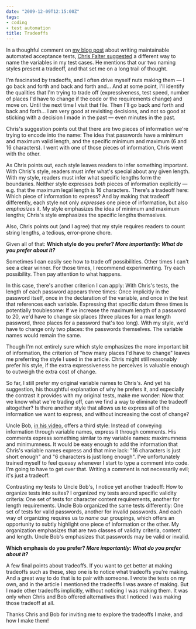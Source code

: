 ```yaml
---
date: "2009-12-09T12:15:00Z"
tags:
- coding
- test automation
title: Tradeoffs
---
```


In a thoughful comment on <a href="/posts/2009/11/wmaat/">my blog post</a> about writing maintainable automated acceptance tests, <a href="/posts/2009/11/wmaat/#comment-18843">Chris Falter suggested</a> a different way to name the variables in my test cases. He mentions that our two naming styles present a tradeoff, and that set me on a long trail of thought.

I'm fascinated by tradeoffs, and I often drive myself nuts making them — I go back and forth and back and forth and… And at some point, I'll identify the qualities that I'm trying to trade off (expressiveness, test speed, number of places I'd have to change if the code or the requirements change) and move on. Until the next time I visit that file. Then I'll go back and forth and back and forth… I am very good at revisiting decisions, and not so good at sticking with a decision I made in the past — even minutes in the past.

Chris's suggestion points out that there are two pieces of information we're trying to encode into the name: The idea that passwords have a minimum and maximum valid length, and the specific minimum and maximum (6 and 16 characters). I went with one of those pieces of information, Chris went with the other.

As Chris points out, each style leaves readers to infer something important. With Chris's style, readers must infer what's special about any given length. With my style, readers must infer what specific lengths form the boundaries. Neither style expresses <em>both</em> pieces of information explicitly — e.g. that the maximum legal length is 16 characters. There's a tradeoff here: Which piece of information to express? And by making that tradeoff differently, each style not only <em>expresses</em> one piece of information, but also <em>emphasizes</em> it. My style emphasizes the idea of minimum and maximum lengths; Chris's style emphasizes the specific lengths themselves.

Also, Chris points out (and I agree) that my style requires readers to count string lengths, a tedious, error-prone chore.

Given all of that: <strong>Which style do you prefer? <em>More importantly: What do you prefer about it?</em></strong>

Sometimes I can easily see how to trade off possibilities. Other times I can't see a clear winner. For those times, I recommend experimenting. Try each possibility. Then pay attention to what happens.

In this case, there's another criterion I can apply: With Chris's tests, the length of each password appears three times: Once implicitly in the password itself, once in the declaration of the variable, and once in the test that references each variable. Expressing that specific datum three times is potentially troublesome: If we increase the maximum length of a password to 20, we'd have to change six places (three places for a max length password, three places for a password that's too long). With my style, we'd have to change only two places: the passwords themselves. The variable names would remain the same.

Though I'm not entirely sure which style emphasizes the more important bit of information, the criterion of "how many places I'd have to change" leaves me preferring the style I used in the article. Chris might still reasonably prefer his style, if the extra expressiveness he perceives is valuable enough to outweigh the extra cost of change.

So far, I still prefer my original variable names to Chris's. And yet his suggestion, his thoughtful explanation of why he prefers it, and especially the contrast it provides with my original tests, make me wonder: Now that we know what we're trading off, can we find a way to eliminate the tradeoff altogether? Is there another style that allows us to express all of the information we want to express, and without increasing the cost of change?

Uncle Bob, <a href="http://blog.objectmentor.com/articles/2009/12/07/writing-maintainable-automated-acceptance-tests">in his video</a>, offers a third style: Instead of conveying information through variable names, express it through comments. His comments express something similar to my variable names: maximumness and minimumness. It would be easy enough to add the information that Chris's variable names express and that mine lack: "16 characters is just short enough" and "6 characters is just long enough". I've unfortunately trained myself to feel queasy whenever I start to type a comment into code. I'm going to have to get over that. Writing a comment is not necessarily evil; it's just a tradeoff.

Contrasting my tests to Uncle Bob's, I notice yet another tradeoff: How to organize tests into suites? I organized my tests around specific validity criteria: One set of tests for character content requirements, another for length requirements. Uncle Bob organized the same tests differently: One set of tests for valid passwords, another for invalid passwords. And each way of organizing requires us to <em>name</em> our groupings, which offers an opportunity to subtly highlight one piece of information or the other. My organization emphasizes that are two classes of validity criteria, content and length. Uncle Bob's emphasizes that passwords may be valid or invalid.

<strong>Which emphasis do you prefer? <em>More importantly: What do you prefer about it?</em></strong>

A few final points about tradeoffs. If you want to get better at making tradeoffs such as these, step one is to notice what tradeoffs you're making. And a great way to do that is to pair with someone. I wrote the tests on my own, and in the article I mentioned the tradeoffs I was aware of making. But I made other tradeoffs implicitly, without noticing I was making them. It was only when Chris and Bob offered alternatives that I noticed I was making those tradeoff at all.

Thanks Chris and Bob for inviting me to explore the tradeoffs I make, and how I make them!
